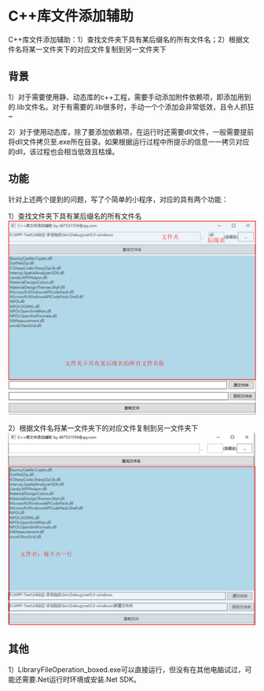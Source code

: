 # C++库文件添加辅助
C++库文件添加辅助：1）查找文件夹下具有某后缀名的所有文件名；2）根据文件名将某一文件夹下的对应文件复制到另一文件夹下



## 背景
1）对于需要使用静、动态库的c++工程，需要手动添加附件依赖项，即添加用到的.lib文件名。对于有需要的.lib很多时，手动一个个添加会非常低效，且令人抓狂~

2）对于使用动态库，除了要添加依赖项，在运行时还需要dll文件，一般需要提前将dll文件拷贝至.exe所在目录。如果根据运行过程中所提示的信息一一拷贝对应的dll，该过程也会相当低效且枯燥。


## 功能
针对上述两个提到的问题，写了个简单的小程序，对应的具有两个功能：

1）查找文件夹下具有某后缀名的所有文件名
![图片1](https://github.com/liming467/LibraryFileOperation/blob/master/img/Picture1.png)

2）根据文件名将某一文件夹下的对应文件复制到另一文件夹下
![图片2](https://github.com/liming467/LibraryFileOperation/blob/master/img/Picture2.png)


## 其他

1）LibraryFileOperation_boxed.exe可以直接运行，但没有在其他电脑试过，可能还需要.Net运行时环境或安装.Net SDK。
